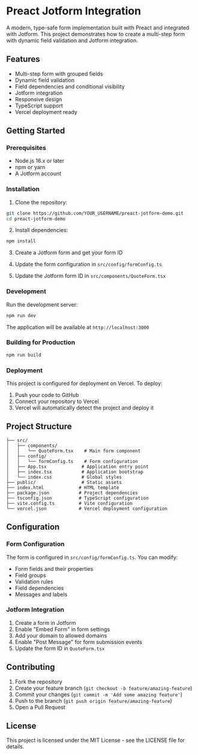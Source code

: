 # Preact Jotform Integration

A modern, type-safe form implementation built with Preact and integrated with Jotform. This project demonstrates how to create a multi-step form with dynamic field validation and Jotform integration.

## Features

- Multi-step form with grouped fields
- Dynamic field validation
- Field dependencies and conditional visibility
- Jotform integration
- Responsive design
- TypeScript support
- Vercel deployment ready

## Getting Started

### Prerequisites

- Node.js 16.x or later
- npm or yarn
- A Jotform account

### Installation

1. Clone the repository:
```bash
git clone https://github.com/YOUR_USERNAME/preact-jotform-demo.git
cd preact-jotform-demo
```

2. Install dependencies:
```bash
npm install
```

3. Create a Jotform form and get your form ID

4. Update the form configuration in `src/config/formConfig.ts`

5. Update the Jotform form ID in `src/components/QuoteForm.tsx`

### Development

Run the development server:
```bash
npm run dev
```

The application will be available at `http://localhost:3000`

### Building for Production

```bash
npm run build
```

### Deployment

This project is configured for deployment on Vercel. To deploy:

1. Push your code to GitHub
2. Connect your repository to Vercel
3. Vercel will automatically detect the project and deploy it

## Project Structure

```
├── src/
│   ├── components/
│   │   └── QuoteForm.tsx    # Main form component
│   ├── config/
│   │   └── formConfig.ts    # Form configuration
│   ├── App.tsx             # Application entry point
│   ├── index.tsx           # Application bootstrap
│   └── index.css           # Global styles
├── public/                 # Static assets
├── index.html             # HTML template
├── package.json           # Project dependencies
├── tsconfig.json          # TypeScript configuration
├── vite.config.ts         # Vite configuration
└── vercel.json            # Vercel deployment configuration
```

## Configuration

### Form Configuration

The form is configured in `src/config/formConfig.ts`. You can modify:

- Form fields and their properties
- Field groups
- Validation rules
- Field dependencies
- Messages and labels

### Jotform Integration

1. Create a form in Jotform
2. Enable "Embed Form" in form settings
3. Add your domain to allowed domains
4. Enable "Post Message" for form submission events
5. Update the form ID in `QuoteForm.tsx`

## Contributing

1. Fork the repository
2. Create your feature branch (`git checkout -b feature/amazing-feature`)
3. Commit your changes (`git commit -m 'Add some amazing feature'`)
4. Push to the branch (`git push origin feature/amazing-feature`)
5. Open a Pull Request

## License

This project is licensed under the MIT License - see the LICENSE file for details. 